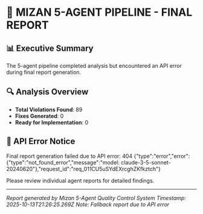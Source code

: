 # 🎯 MIZAN 5-AGENT PIPELINE - FINAL REPORT

## 📊 Executive Summary
The 5-agent pipeline completed analysis but encountered an API error during final report generation.

## 🔍 Analysis Overview
- **Total Violations Found**: 89
- **Fixes Generated**: 0
- **Ready for Implementation**: 0

## 🚨 API Error Notice
Final report generation failed due to API error: 404 {"type":"error","error":{"type":"not_found_error","message":"model: claude-3-5-sonnet-20240620"},"request_id":"req_011CU5uSYdEXrcghZKfkztch"}

Please review individual agent reports for detailed findings.

---
*Report generated by Mizan 5-Agent Quality Control System*
*Timestamp: 2025-10-13T21:26:25.269Z*
*Note: Fallback report due to API error*
